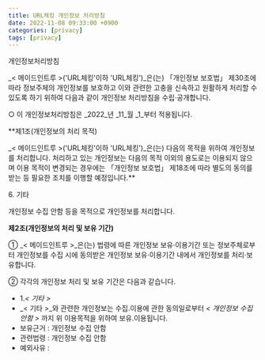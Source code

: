```yaml
---
title: URL체킹 개인정보 처리방침 
date: 2022-11-08 09:33:00 +0900
categories: [privacy]
tags: [privacy]
---
```


개인정보처리방침

_< 메이드인트루 >('URL체킹'이하 'URL체킹')_은(는) 「개인정보 보호법」 제30조에 따라 정보주체의 개인정보를 보호하고 이와 관련한 고충을 신속하고 원활하게 처리할 수 있도록 하기 위하여 다음과 같이 개인정보 처리방침을 수립·공개합니다.

○ 이 개인정보처리방침은 _2022_년 _11_월 _1_부터 적용됩니다.

  

**제1조(개인정보의 처리 목적)  
  
_< 메이드인트루 >('URL체킹'이하 'URL체킹')_은(는) 다음의 목적을 위하여 개인정보를 처리합니다. 처리하고 있는 개인정보는 다음의 목적 이외의 용도로는 이용되지 않으며 이용 목적이 변경되는 경우에는 「개인정보 보호법」 제18조에 따라 별도의 동의를 받는 등 필요한 조치를 이행할 예정입니다.**

6\. 기타

개인정보 수집 안함 등을 목적으로 개인정보를 처리합니다.

  
  

**제2조(개인정보의 처리 및 보유 기간)**  
  
① _< 메이드인트루 >_은(는) 법령에 따른 개인정보 보유·이용기간 또는 정보주체로부터 개인정보를 수집 시에 동의받은 개인정보 보유·이용기간 내에서 개인정보를 처리·보유합니다.  
  
② 각각의 개인정보 처리 및 보유 기간은 다음과 같습니다.

*   1._< 기타 >_
*   _< 기타 >_와 관련한 개인정보는 수집.이용에 관한 동의일로부터 _< 개인정보 수집 안함 >_ 까지 위 이용목적을 위하여 보유.이용됩니다.
*   보유근거 : 개인정보 수집 안함
*   관련법령 : 개인정보 수집 안함
*   예외사유 :
